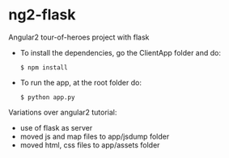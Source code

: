 # ng2-flask
Angular2 tour-of-heroes project with flask
- To install the dependencies, go the ClientApp folder and do:
    ```
    $ npm install
    ```
- To run the app, at the root folder do:
    ```
    $ python app.py
    ```

Variations over angular2 tutorial:
- use of flask as server
- moved js and map files to app/jsdump folder
- moved html, css files to app/assets folder
